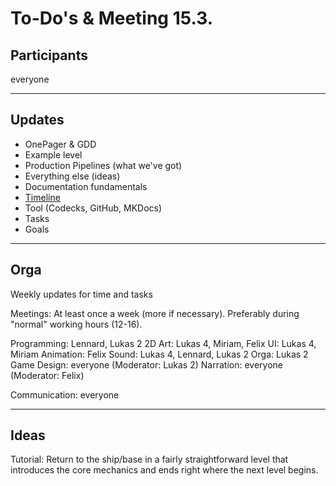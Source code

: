 # To-Do's & Meeting 15.3.

## Participants

everyone

---


## Updates

- OnePager & GDD
- Example level
- Production Pipelines (what we've got)
- Everything else (ideas)
- Documentation fundamentals
- [Timeline](timeline.md)
- Tool (Codecks, GitHub, MKDocs)
- Tasks
- Goals

---


## Orga

Weekly updates for time and tasks

Meetings: At least once a week (more if necessary). Preferably during "normal" working hours (12-16).

Programming: Lennard, Lukas 2
2D Art: Lukas 4, Miriam, Felix
UI: Lukas 4, Miriam
Animation: Felix
Sound: Lukas 4, Lennard, Lukas 2
Orga: Lukas 2
Game Design: everyone (Moderator: Lukas 2)
Narration: everyone (Moderator: Felix)

Communication: everyone

---


## Ideas

Tutorial: Return to the ship/base in a fairly straightforward level that introduces the core mechanics and ends right where the next level begins.